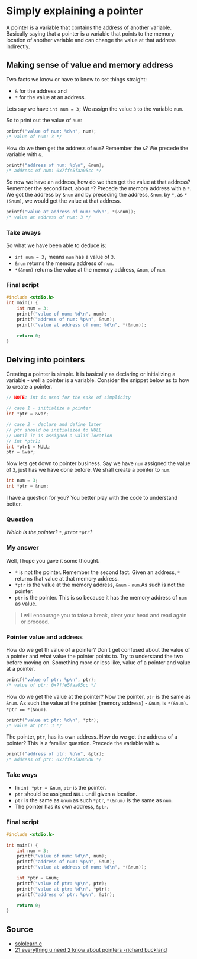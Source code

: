 # Simply explaining a pointer

A pointer is a variable that contains the address of another variable. Basically saying that a pointer is a variable that points to the memory location of another variable and can change the value at that address indirectly.

## Making sense of value and memory address

Two facts we know or have to know to set things straight:

- `&` for the address and
- `*` for the value at an address.

Lets say we have `int num = 3;` We assign the value `3` to the variable `num`.

So to print out the value of `num`:

```c
printf("value of num: %d\n", num);
/* value of num: 3 */
```

How do we then get the address of `num`? Remember the `&`? We precede the variable with `&`.

```c
printf("address of num: %p\n", &num);
/* address of num: 0x7ffe5faa05cc */
```

So now we have an address, how do we then get the value at that address? Remember the second fact, about `*`? Precede the memory address with a `*`. We got the address by `&num` and by preceding the address, `&num`, by `*`, as `*(&num)`, we would get the value at that address.

```c
printf("value at address of num: %d\n", *(&num));
/* value at address of num: 3 */
```

### Take aways

So what we have been able to deduce is:

- `int num = 3;` means `num` has a value of `3`.
- `&num` returns the memory address of `num`.
- `*(&num)` returns the value at the memory address, `&num`, of `num`.

### Final script

```c
#include <stdio.h>
int main() {
    int num = 3;
    printf("value of num: %d\n", num);
    printf("address of num: %p\n", &num);
    printf("value at address of num: %d\n", *(&num));

    return 0;
}
```

## Delving into pointers

Creating a pointer is simple. It is basically as declaring or initializing a variable - well a pointer is a variable. Consider the snippet below as to how to create a pointer.

```c
// NOTE: int is used for the sake of simplicity

// case 1 - initialize a pointer
int *ptr = &var;

// case 2 - declare and define later
// ptr should be initialized to NULL
// until it is assigned a valid location
// int *ptr1;
int *ptr1 = NULL;
ptr = &var;
```

Now lets get down to pointer business. Say we have `num` assigned the value of `3`, just has we have done before. We shall create a pointer to `num`.

```c
int num = 3;
int *ptr = &num;
```

I have a question for you? You better play with the code to understand better.

### Question

_Which is the pointer? `*`, `ptr`or `*ptr`?_

### My answer

Well, I hope you gave it some thought.

- `*` is not the pointer. Remember the second fact. Given an address, `*` returns that value at that memory address.
- `*ptr` is the value at the memory address, `&num` - `num`.As such is not the pointer.
- `ptr` is the pointer. This is so because it has the memory address of `num` as value.

> I will encourage you to take a break, clear your head and read again or proceed.

### Pointer value and address

How do we get th value of a pointer? Don't get confused about the value of a pointer and what value the pointer points to. Try to understand the two before moving on. Something more or less like, value of a pointer and value at a pointer.

```c
printf("value of ptr: %p\n", ptr);
/* value of ptr: 0x7ffe5faa05cc */
```

How do we get the value at the pointer? Now the pointer, `ptr` is the same as `&num`. As such the value at the pointer (memory address) - `&num`, is `*(&num)`. `*ptr == *(&num)`.

```c
printf("value at ptr: %d\n", *ptr);
/* value at ptr: 3 */
```

The pointer, `ptr`, has its own address. How do we get the address of a pointer? This is a familiar question. Precede the variable with `&`.

```c
printf("address of ptr: %p\n", &ptr);
/* address of ptr: 0x7ffe5faa05d0 */
```

### Take ways

- In `int *ptr = &num`, `ptr` is the pointer.
- `ptr` should be assigned `NULL` until given a location.
- `ptr` is the same as `&num` as such `*ptr`, `*(&num)` is the same as `num`.
- The pointer has its own address, `&ptr`.

### Final script

```c
#include <stdio.h>

int main() {
    int num = 3;
    printf("value of num: %d\n", num);
    printf("address of num: %p\n", &num);
    printf("value at address of num: %d\n", *(&num));

    int *ptr = &num;
    printf("value of ptr: %p\n", ptr);
    printf("value at ptr: %d\n", *ptr);
    printf("address of ptr: %p\n", &ptr);

    return 0;
}

```

## Source

- [sololearn c][sololearn-c]
- [21:everything u need 2 know about pointers -richard buckland][cs1 highercomputing - richard buckland unsw ]

#

[sololearn-c]: https://www.sololearn.com/Play/C
[cs1 highercomputing - richard buckland unsw ]: https://www.youtube.com/watch?v=Rxvv9krECNw&list=PL6B940F08B9773B9F&index=25
